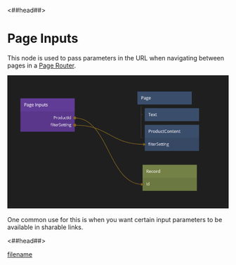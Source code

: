 <##head##>

# Page Inputs

This node is used to pass parameters in the URL when navigating between pages in a [Page Router](/nodes/navigation/page-router/).

![](./page-inputs.png ':class=img-size-m')

One common use for this is when you want certain input parameters to be available in sharable links.

<##head##>

[filename](../common-navigation/page-inputs/README.md ':include')

<span style="display:none"><##output:pm-\*##>A page parameter that will be available as an input on any **Navigate** node that navigates to its associated **Page**.<##output##></span>
